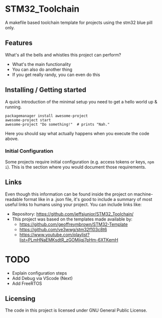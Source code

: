 # STM32_Toolchain

A makefile based toolchain template for projects using the stm32 blue pill only.

## Features

What's all the bells and whistles this project can perform?
* What's the main functionality
* You can also do another thing
* If you get really randy, you can even do this

## Installing / Getting started

A quick introduction of the minimal setup you need to get a hello world up &
running.

```shell
packagemanager install awesome-project
awesome-project start
awesome-project "Do something!"  # prints "Nah."
```

Here you should say what actually happens when you execute the code above.

### Initial Configuration

Some projects require initial configuration (e.g. access tokens or keys, `npm i`).
This is the section where you would document those requirements.

## Links

Even though this information can be found inside the project on machine-readable
format like in a .json file, it's good to include a summary of most useful
links to humans using your project. You can include links like:

- Repository: https://github.com/jeffsjunior/STM32_Toolchain/
- This project was based on the templates made available by:
    - https://github.com/geoffreymbrown/STM32-Template
    - https://github.com/ve3wwg/stm32f103c8t6
    - https://www.youtube.com/playlist?list=PLmHNaEMKsdtR_zGOMijqj7pHm-6XTKemH

# TODO

- Explain configuration steps
- Add Debug via VScode (Next)
- Add FreeRTOS

## Licensing

The code in this project is licensed under GNU General Public License.